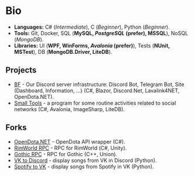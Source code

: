 # Bio

- **Languages:** C# (*Intermediate*), C (*Beginner*), Python (*Beginner*).
- **Tools:** Git, Docker, SQL (**MySQL, *PostgreSQL* (prefer), MSSQL**), NoSQL (*MongoDB*).
- **Libraries:** UI (**WPF, WinForms, *Avalonia* (prefer)**), Tests (**NUnit, MSTest**), DB (**MongoDB.Driver, LiteDB**).

## Projects

- [BF](...) - Our Discord server infrastructure: Discord Bot, Telegram Bot, Site (Dashboard, Information, ...) (C#, Blazor, Discord.Net, Lavalink4NET, OpenDota.NET).
- [Small Tools](https://github.com/d1rknwh1te3/Small-Tools) - a program for some routine activities related to social networks (C#, Avalonia, ImageSharp, LiteDB).

## Forks

- [OpenDota.NET](https://github.com/d1rknwh1te3/OpenDota.NET) - OpenDota API wrapper (C#).
- [RimWorld RPC](https://github.com/d1rknwh1te3/RimWorldRPC) - RPC for RimWorld (С#, Unity).
- [Gothic RPC](https://github.com/d1rknwh1te3/GothicRPC) - RPC for Gothic (C++, Union).
- [VK to Discord](https://github.com/d1rknwh1te3/VKtoDiscord) - display songs from VK in Discord (Python).
- [Spotify to VK](https://github.com/d1rknwh1te3/SpotifyToVK) - display songs from Spotify in VK (Python).
